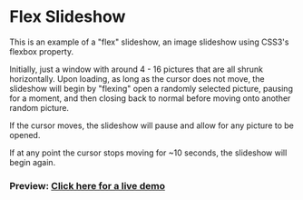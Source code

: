 # Flex Slideshow

This is an example of a "flex" slideshow, an image slideshow using CSS3's flexbox property.

Initially, just a window with around 4 - 16 pictures that are all shrunk horizontally. Upon loading, as long as the cursor does not move, the slideshow will begin by "flexing" open a randomly selected picture, pausing for a moment, and then closing back to normal before moving onto another random picture.

If the cursor moves, the slideshow will pause and allow for any picture to be opened.

If at any point the cursor stops moving for ~10 seconds, the slideshow will begin again.

### Preview: [Click here for a live demo](https://kylbutlr.github.io/flex-slideshow/)
